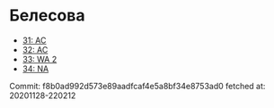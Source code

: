 # Белесова
- [31: AC](31.md)
- [32: AC](32.md)
- [33: WA 2](33.md)
- [34: NA](34.md)

Commit: f8b0ad992d573e89aadfcaf4e5a8bf34e8753ad0
 fetched at: 20201128-220212
